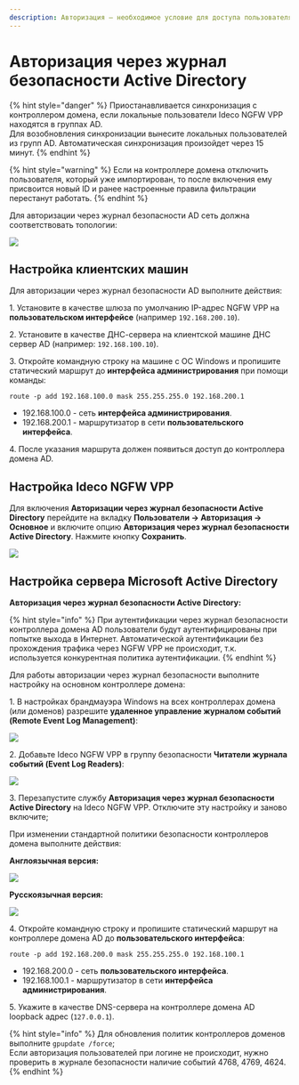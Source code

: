 ```yaml
---
description: Авторизация – необходимое условие для доступа пользователя в сеть Интернет.
---
```


# Авторизация через журнал безопасности Active Directory

{% hint style="danger" %}
Приостанавливается синхронизация с контроллером домена, если локальные пользователи Ideco NGFW VPP находятся в группах AD. \
Для возобновления синхронизации вынесите локальных пользователей из групп AD. Автоматическая синхронизация произойдет через 15 минут.
{% endhint %}

{% hint style="warning" %}
Если на контроллере домена отключить пользователя, который уже импортирован, то после включения ему присвоится новый ID и ранее настроенные правила фильтрации перестанут работать.
{% endhint %}

Для авторизации через журнал безопасности AD сеть должна соответствовать топологии:

![](../../../.gitbook/assets/ad-auth-logs6.png)

## Настройка клиентских машин

Для авторизации через журнал безопасности AD выполните действия:

1\. Установите в качестве шлюза по умолчанию IP-адрес NGFW VPP на **пользовательском интерфейсе** (например `192.168.200.10`).

2\. Установите в качестве ДНС-сервера на клиентской машине ДНС сервер AD (например: `192.168.100.10`).

3\. Откройте командную строку на машине с OC Windows и пропишите статический маршрут до **интерфейса администрирования** при помощи команды:
```
route -p add 192.168.100.0 mask 255.255.255.0 192.168.200.1
```
* 192.168.100.0 - сеть **интерфейса администрирования**.
* 192.168.200.1 - маршрутизатор в сети **пользовательского интерфейса**.

4\. После указания маршрута должен появиться доступ до контроллера домена AD.

## Настройка Ideco NGFW VPP 

Для включения **Авторизации через журнал безопасности Active Directory** перейдите на вкладку **Пользователи -> Авторизация -> Основное** и включите опцию **Авторизация через журнал безопасности Active Directory**. Нажмите кнопку **Сохранить**.

![](../../../.gitbook/assets/ad-auth-logs1.png)


## Настройка сервера Microsoft Active Directory

**Авторизация через журнал безопасности Active Directory:**

{% hint style="info" %}
При аутентификации через журнал безопасности контроллера домена AD пользователи будут аутентифицированы при попытке выхода в Интернет. Автоматической аутентификации без прохождения трафика через NGFW VPP не происходит, т.к. используется конкурентная политика аутентификации.
{% endhint %}

Для работы авторизации через журнал безопасности выполните настройку на основном контроллере домена:

1\. В настройках брандмауэра Windows на всех контроллерах домена (или доменов) разрешите **удаленное управление журналом событий (Remote Event Log Management)**:

![](../../../.gitbook/assets/ad-auth-logs2.png)

2\. Добавьте Ideco NGFW VPP в группу безопасности **Читатели журнала событий (Event Log Readers)**:

![](../../../.gitbook/assets/ad-auth-logs3.png)

3\. Перезапустите службу **Авторизация через журнал безопасности Active Directory** на Ideco NGFW VPP. Отключите эту настройку и заново включите;

При изменении стандартной политики безопасности контроллеров домена выполните действия:

**Англоязычная версия:**

![](../../../.gitbook/assets/ad-auth-logs4.gif)

**Русскоязычная версия:**

![](../../../.gitbook/assets/ad-auth-logs5.gif)

4\. Откройте командную строку и пропишите статический маршрут на контроллере домена AD до **пользовательского интерфейса**:
```
route -p add 192.168.200.0 mask 255.255.255.0 192.168.100.1
```
* 192.168.200.0 - сеть **пользовательского интерфейса**.
* 192.168.100.1 - маршрутизатор в сети **интерфейса администрирования**.

5\. Укажите в качестве DNS-сервера на контроллере домена AD loopback адрес (`127.0.0.1`).

{% hint style="info" %}
Для обновления политик контроллеров доменов выполните `gpupdate /force`;\
Если авторизация пользователей при логине не происходит, нужно проверить в журнале безопасности наличие событий 4768, 4769, 4624.
{% endhint %}